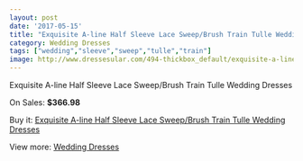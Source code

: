 ```yaml
---
layout: post
date: '2017-05-15'
title: "Exquisite A-line Half Sleeve Lace Sweep/Brush Train Tulle Wedding Dresses"
category: Wedding Dresses
tags: ["wedding","sleeve","sweep","tulle","train"]
image: http://www.dressesular.com/494-thickbox_default/exquisite-a-line-half-sleeve-lace-sweep-brush-train-tulle-wedding-dresses.jpg
---
```

Exquisite A-line Half Sleeve Lace Sweep/Brush Train Tulle Wedding Dresses

On Sales: **$366.98**
<a href="https://www.dressesular.com/wedding-dresses/125-exquisite-a-line-half-sleeve-lace-sweep-brush-train-tulle-wedding-dresses.html"><amp-img layout="responsive" width="600" height="600" src="//www.dressesular.com/494-thickbox_default/exquisite-a-line-half-sleeve-lace-sweep-brush-train-tulle-wedding-dresses.jpg" alt="Exquisite A-line Half Sleeve Lace Sweep/Brush Train Tulle Wedding Dresses 0" /></a>
<a href="https://www.dressesular.com/wedding-dresses/125-exquisite-a-line-half-sleeve-lace-sweep-brush-train-tulle-wedding-dresses.html"><amp-img layout="responsive" width="600" height="600" src="//www.dressesular.com/497-thickbox_default/exquisite-a-line-half-sleeve-lace-sweep-brush-train-tulle-wedding-dresses.jpg" alt="Exquisite A-line Half Sleeve Lace Sweep/Brush Train Tulle Wedding Dresses 1" /></a>
<a href="https://www.dressesular.com/wedding-dresses/125-exquisite-a-line-half-sleeve-lace-sweep-brush-train-tulle-wedding-dresses.html"><amp-img layout="responsive" width="600" height="600" src="//www.dressesular.com/496-thickbox_default/exquisite-a-line-half-sleeve-lace-sweep-brush-train-tulle-wedding-dresses.jpg" alt="Exquisite A-line Half Sleeve Lace Sweep/Brush Train Tulle Wedding Dresses 2" /></a>
<a href="https://www.dressesular.com/wedding-dresses/125-exquisite-a-line-half-sleeve-lace-sweep-brush-train-tulle-wedding-dresses.html"><amp-img layout="responsive" width="600" height="600" src="//www.dressesular.com/495-thickbox_default/exquisite-a-line-half-sleeve-lace-sweep-brush-train-tulle-wedding-dresses.jpg" alt="Exquisite A-line Half Sleeve Lace Sweep/Brush Train Tulle Wedding Dresses 3" /></a>

Buy it: [Exquisite A-line Half Sleeve Lace Sweep/Brush Train Tulle Wedding Dresses](https://www.dressesular.com/wedding-dresses/125-exquisite-a-line-half-sleeve-lace-sweep-brush-train-tulle-wedding-dresses.html "Exquisite A-line Half Sleeve Lace Sweep/Brush Train Tulle Wedding Dresses")

View more: [Wedding Dresses](https://www.dressesular.com/3-wedding-dresses "Wedding Dresses")